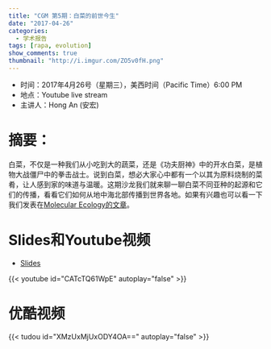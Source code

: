 ```yaml
---
title: "CGM 第5期：白菜的前世今生"
date: "2017-04-26"
categories:
  - 学术报告
tags: [rapa, evolution]
show_comments: true
thumbnail: "http://i.imgur.com/ZO5v0fH.png"
---
```


- 时间：2017年4月26号（星期三），美西时间（Pacific Time）6:00 PM
- 地点：Youtube live stream
- 主讲人：Hong An (安宏)

# 摘要：

白菜，不仅是一种我们从小吃到大的蔬菜，还是《功夫厨神》中的开水白菜，是植物大战僵尸中的拳击战士。说到白菜，想必大家心中都有一个以其为原料烧制的菜肴，让人感到家的味道与温暖。这期沙龙我们就来聊一聊白菜不同亚种的起源和它们的传播，看看它们如何从地中海北部传播到世界各地。如果有兴趣也可以看一下我们发表在[Molecular Ecology的文章](http://onlinelibrary.wiley.com/doi/10.1111/mec.14131/full)。

# Slides和Youtube视频

- [Slides](https://drive.google.com/file/d/0B5AMUSPwO4lrcWx5RFdKdWpleVE/view?usp=sharing)

{{< youtube id="CATcTQ61WpE" autoplay="false" >}}


# 优酷视频

{{< tudou id="XMzUxMjUxODY4OA==" autoplay="false" >}}
